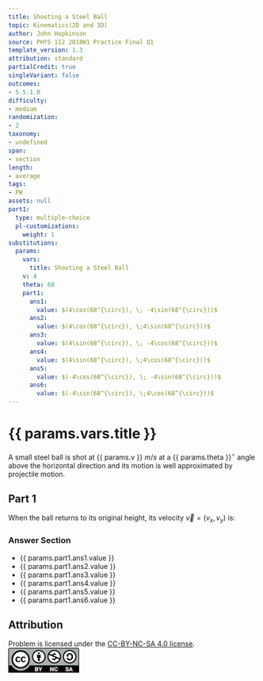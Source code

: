 ```yaml
---
title: Shooting a Steel Ball
topic: Kinematics(2D and 3D)
author: John Hopkinson
source: PHYS 112 2018W1 Practice Final Q1
template_version: 1.3
attribution: standard
partialCredit: true
singleVariant: false
outcomes:
- 5.5.1.0
difficulty:
- medium
randomization:
- 2
taxonomy:
- undefined
span:
- section
length:
- average
tags:
- PW
assets: null
part1:
  type: multiple-choice
  pl-customizations:
    weight: 1
substitutions:
  params:
    vars:
      title: Shooting a Steel Ball
    v: 4
    theta: 68
    part1:
      ans1:
        value: $(4\cos(68^{\circ}), \; -4\sin(68^{\circ}))$
      ans2:
        value: $(4\cos(68^{\circ}), \;4\sin(68^{\circ}))$
      ans3:
        value: $(4\sin(68^{\circ}), \; -4\cos(68^{\circ}))$
      ans4:
        value: $(4\sin(68^{\circ}), \;4\cos(68^{\circ}))$
      ans5:
        value: $(-4\cos(68^{\circ}), \; -4\sin(68^{\circ}))$
      ans6:
        value: $(-4\sin(68^{\circ}), \;4\cos(68^{\circ}))$
---
```

# {{ params.vars.title }}
A small steel ball is shot at {{ params.v }} $m/s$ at a {{ params.theta }}$^{\circ}$ angle above the horizontal direction and its motion is well approximated by projectile motion.

## Part 1

When the ball returns to its original height, its velocity $\overrightarrow{v} = (v_x, v_y)$ is:

### Answer Section

- {{ params.part1.ans1.value }}
- {{ params.part1.ans2.value }}
- {{ params.part1.ans3.value }}
- {{ params.part1.ans4.value }}
- {{ params.part1.ans5.value }}
- {{ params.part1.ans6.value }}

## Attribution

Problem is licensed under the [CC-BY-NC-SA 4.0 license](https://creativecommons.org/licenses/by-nc-sa/4.0/).<br> ![The Creative Commons 4.0 license requiring attribution-BY, non-commercial-NC, and share-alike-SA license.](https://raw.githubusercontent.com/firasm/bits/master/by-nc-sa.png)